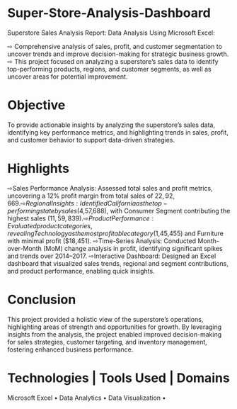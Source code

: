 # Super-Store-Analysis-Dashboard

Superstore Sales Analysis Report: Data Analysis Using Microsoft Excel:

⇨ Comprehensive analysis of sales, profit, and customer segmentation to uncover trends and improve decision-making for strategic business growth.
⇨ This project focused on analyzing a superstore’s sales data to identify top-performing products, regions, and customer segments, as well as uncover areas for potential improvement.

# Objective
To provide actionable insights by analyzing the superstore’s sales data, identifying key performance metrics, and highlighting trends in sales, profit, and customer behavior to support data-driven strategies.

# Highlights
⇨Sales Performance Analysis: Assessed total sales and profit metrics, uncovering a 12% profit margin from total sales of $22,92,669.
⇨Regional Insights: Identified California as the top-performing state by sales ($4,57,688), with Consumer Segment contributing the highest sales ($11,59,839).
⇨Product Performance: Evaluated product categories, revealing Technology as the most profitable category ($1,45,455) and Furniture with minimal profit ($18,451).
⇨Time-Series Analysis: Conducted Month-over-Month (MoM) change analysis in profit, identifying significant spikes and trends over 2014–2017.
⇨Interactive Dashboard: Designed an Excel dashboard that visualized sales trends, regional and segment contributions, and product performance, enabling quick insights.

# Conclusion
This project provided a holistic view of the superstore’s operations, highlighting areas of strength and opportunities for growth. By leveraging insights from the analysis, the project enabled improved decision-making for sales strategies, customer targeting, and inventory management, fostering enhanced business performance.

# Technologies | Tools Used | Domains
Microsoft Excel • Data Analytics • Data Visualization •
